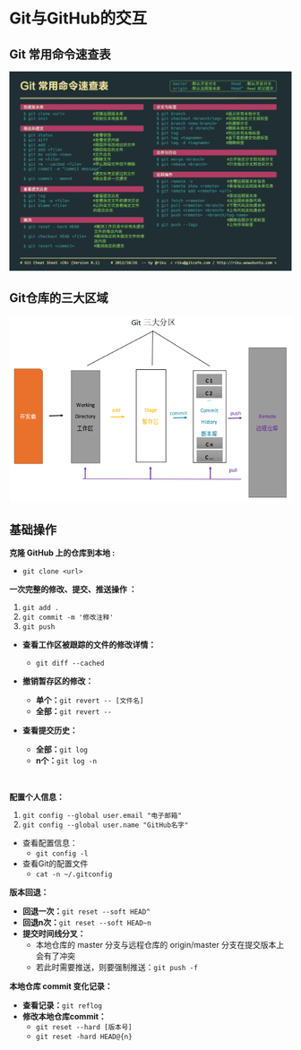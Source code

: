 # Git与GitHub的交互

## Git 常用命令速查表

![11455432-669c33b411d979df](image\11455432-669c33b411d979df.jpg)

## Git仓库的三大区域

![document-uid310176labid9805timestamp1548755776759](image\document-uid310176labid9805timestamp1548755776759.png)

## 基础操作

**克隆 GitHub 上的仓库到本地 :** 

- `git clone <url>`



**一次完整的修改、提交、推送操作 ：**

1. `git add .`
2. `git commit -m '修改注释'`	
3. `git push`

- **查看工作区被跟踪的文件的修改详情：**
  - `git diff --cached`

- **撤销暂存区的修改：**
  - **单个：**`git revert -- [文件名]`
  - **全部：**`git revert --`
- **查看提交历史：**
  - **全部：**`git log`
  - **n个：**`git log -n`

​	

**配置个人信息：**

1. `git config --global user.email "电子邮箱"`
2. `git config --global user.name "GitHub名字"`

- 查看配置信息：
  - `git config -l`
- 查看Git的配置文件
  - `cat -n ~/.gitconfig`



**版本回退：**

- **回退一次：**`git reset --soft HEAD^`
- **回退n次：**`git reset --soft HEAD~n`
- **提交时间线分叉：**
  - 本地仓库的 master 分支与远程仓库的 origin/master 分支在提交版本上会有了冲突
  - 若此时需要推送，则要强制推送：`git push -f`



**本地仓库 commit 变化记录：**

- **查看记录：**`git reflog`
- **修改本地仓库commit：**
  - `git reset --hard [版本号]`
  - `git reset -hard HEAD@{n}`

